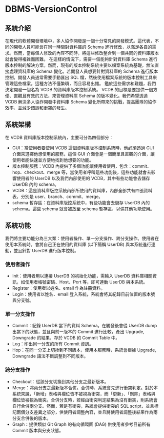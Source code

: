 # DBMS-VersionControl

## 系統介紹
在現代的軟體開發環境中，多人協作開發是一個十分常見的開發模式。這代表，不同的開發人員可能會在同一時間對資料庫的 Schema 進行修改，以滿足各自的需求。然而，當每個人修改的內容不同時，將這些修改整合到一個共同的資料庫版本就會變得複雜而困難。
在這樣的情況下，需要一個能夠針對資料庫 Schema 進行版本控制的解決方案。然而，現有的版本控制系統主要以檔案系統為基礎，無法直接處理資料庫的 Schema 變化。若開發人員想要針對資料庫的 Schema 進行版本控制，開發人員通常需要手動匯出 SQL 檔，然後使用檔案系統的版本控制工具來管理這些檔案。這種方法不僅繁瑣，而且容易出錯。
鑑於這些需求和難題，我們決定開發一個名為 VCDB 的資料庫版本控制系統。 VCDB 的目標是要提供一個方便、直觀且有效的方法，來管理資料庫 Schema 的版本變化。我們希望透過 VCDB 解決多人協作開發中資料庫 Schema 變化所帶來的挑戰，提高團隊的協作效率，並減少錯誤和衝突的發生。

## 系統架構
在 VCDB 資料庫版本控制系統內，主要可分為四個部分：
- GUI：當使用者要使用 VCDB 這個資料庫版本控制系統時，他必須透過 GUI 介面來選擇他想使用的服務，這個 GUI 介面會是一個簡單且直觀的介面，讓使用者能快速並方便地找到他想要的功能。
- 版本控制服務：VCDB 內提供了多個功能讓使用者使用，包含：commit、hop、checkout、merge 等，當使用者呼叫這些功能後，這些功能就會去影響使用者的 UserDB 以及我們內部使用的 VCDB，其中有些功能會去儲存 UserDB 內的 schema。
- VCDB：這是資料庫版控系統內部所使用的資料庫，內部全部共有四張資料表，分別是 user、branch、commit、merge。
- schema 暫存區：在資料庫版控系統中，有些功能會去儲存 UserDB 內的 schema。這些 schema 就會被放至 schema 暫存區，以供其他功能使用。

## 系統功能
我們將主要功能分為三大類：使用者操作、單一分支操作、跨分支操作。使用者在使用本系統時，會將自己正在使用的資料庫 (以下簡稱 UserDB) 與本系統進行連動，並且針對 UserDB 進行版本控制。
### 使用者操作
- Init：使用者用以連接 UserDB 的初始化功能，需輸入 UserDB 資料庫相關資訊，如使用者帳號密碼、Host、Port 等，即可連動 UserDB 與本系統。
- Register：使用者以姓名、email 作為註冊資料。
- Login：使用者以姓名、email 登入系統，系統會將其紀錄目前位置的版本號與分支號。
### 單一分支操作
- Commit：紀錄 UserDB 當下的資料 Schema。在觸發後會從 UserDB dump 出當下的狀態，並且與前一版本的 Commit 進行比較，產出 Upgrade, Downgrade 的結果，存於 VCDB 的 Commit Table 中。
- Log：印出同一分支的所有 Commit 資訊。
- Hop：在同一分支上切換到不同版本，使用本服務時，系統會根據 Upgrade, Downgrade 語法不斷調整到不同版本。
### 跨分支操作
- Checkout：從該分支切換到其他分支之最新版本。
- Merge：將兩分支之最新版本合併。合併時，系統會先進行衝突判定。對於本系統來說，「新增」表格與欄位皆不被視為衝突，而「更新」、「刪除」表格與欄位皆被視為衝突。合併分支時，若經由衝突判定結果為沒有衝突，則系統會自行合併兩分支。然而，若是有衝突，系統會提供衝突的 SQL script，並且標記兩個分支差異之部分，供使用者調整內容，並且將使用者調整後結果作為兩分支合併後的版本。
- Graph：提供類似 Git Graph 的有向循環圖 (DAG) 供使用者參考目前所有 Commit 版本與分支狀態。

